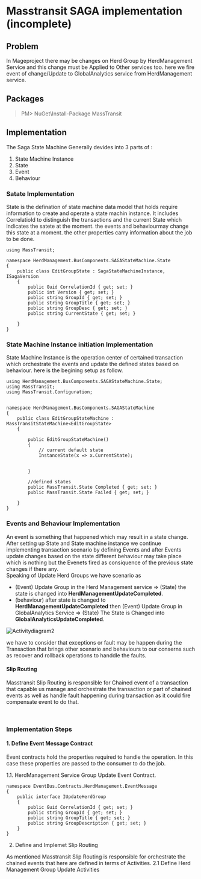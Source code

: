 # Masstransit SAGA implementation (incomplete)

## Problem

In Mageproject there may be changes on Herd Group by HerdManagement Service and this change must be Applied to Other services too. here we fire event of change/Update to GlobalAnalytics service from HerdManagement service. 

## Packages

> PM> NuGet\Install-Package MassTransit

## Implementation

The Saga State Machine Generally devides into 3 parts of :<br/>

1. State Machine Instance
2. State
3. Event
4. Behaviour

### Satate Implementation
State is the defination of state machine data model that holds require information to create and operate a state machin instance. It includes CorrelatioId to distinguish the transactions and the current State which indicates the satete at the moment. the events and behaviourmay change this state at a moment. the other properties carry information about the job to be done.<br/>

```
using MassTransit;

namespace HerdManagement.BusComponents.SAGAStateMachine.State
{
    public class EditGroupState : SagaStateMachineInstance, ISagaVersion
    {
        public Guid CorrelationId { get; set; }
        public int Version { get; set; }
        public string GroupId { get; set; }
        public string GroupTitle { get; set; }
        public string GroupDesc { get; set; }
        public string CurrentState { get; set; }

    }
}

```

### State Machine Instance initiation Implementation
State Machine Instance is the operation center of certained transaction which orchestrate the events and update the defined states based on behaviour. here is the begining setup as follow.

```
using HerdManagement.BusComponents.SAGAStateMachine.State;
using MassTransit;
using MassTransit.Configuration;


namespace HerdManagement.BusComponents.SAGAStateMachine
{
    public class EditGroupStateMachine : MassTransitStateMachine<EditGroupState>
    {

        public EditGroupStateMachine()
        {
            // current default state
            InstanceState(x => x.CurrentState);


        }

        //defined states
        public MassTransit.State Completed { get; set; }
        public MassTransit.State Failed { get; set; }

    }
}
```

### Events and Behaviour Implementation
An event is something that happened which may result in a state change. After setting up State and State machine instance we continue implementing transaction scenario by defining Events and after Events update changes based on the state different behaviour may take place which is nothing but the Evenets fired as consiquence of the previous state changes if there any.<br/>
Speaking of Update Herd Groups we have scenario as <br/>

- (Event) Update Group in the Herd Management service => (State) the state is changed into **HerdManagementUpdateCompleted**.
- (behaviour) after state is changed to  **HerdManagementUpdateCompleted** then (Event) Update Group in GlobalAnalytics Service => (State) The State is Changed into **GlobalAnalyticsUpdateCompleted**.

![Activitydiagram2](https://user-images.githubusercontent.com/105317212/209435946-4c5da27a-bae0-4cc2-98ea-5582cb1eb219.png)

we have to consider that exceptions or fault may be happen during the Transaction that brings other scenario and behaviours to our conserns such as recover and rollback operations to handdle the faults.<br/>

#### Slip Routing
Masstransit Slip Routing is responsible for Chained event of a transaction that capable us manage and orchestrate the transaction or part of chained events as well as handle fault happening during transaction as it could fire compensate event to do that.

<br/>

### Implementation Steps

#### 1. Define Event Message Contract<br/>
Event contracts hold the properties required to handle the operation. In this case these properties are passed to the consumer to do the job.<br/>

1.1. HerdManagement Service Group Update Event Contract.

```
namespace EventBus.Contracts.HerdManagement.EventMessage
{
    public interface IUpdateHerdGroup
    {
        public Guid CorrelationId { get; set; }
        public string GroupId { get; set; }
        public string GroupTitle { get; set; }
        public string GroupDescription { get; set; }
    }
}

```

2. Define and Implemet Slip Routing

As mentioned Masstransit Slip Routing is responsible for orchestrate the chained events that here are defined in terms of Activities.
2.1 Define Herd Management Group Update Activities


